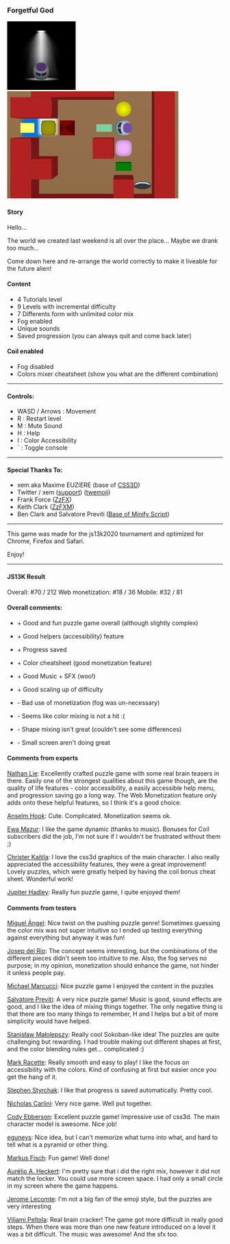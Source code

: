 ### Forgetful God

![screenshot](/screenshots/160x160.png?raw=true)
![screenshot](/screenshots/combined%20skill%20level.png?raw=true)

#### Story

Hello...

The world we created last weekend is all over the place...
Maybe we drank too much...

Come down here and re-arrange the world correctly to make it liveable for the future alien!

#### Content

- 4 Tutorials level
- 9 Levels with incremental difficulty
- 7 Differents form with unlimited color mix
- Fog enabled
- Unique sounds
- Saved progression (you can always quit and come back later)

#### Coil enabled

- Fog disabled
- Colors mixer cheatsheet (show you what are the different combination)

---

#### Controls:

- WASD / Arrows : Movement
- R : Restart level
- M : Mute Sound
- H : Help
- I : Color Accessibility
- ` : Toggle console

---

#### Special Thanks To:

- xem aka Maxime EUZIERE (base of [CSS3D](https://github.com/xem/CSS3Dframework))
- Twitter / xem ([support](https://github.com/xem/emoji)) ([twemoji](https://github.com/twitter/twemoji))
- Frank Force ([ZzFX](https://github.com/KilledByAPixel/ZzFX))
- Keith Clark ([ZzFXM](https://github.com/keithclark/ZzFXM))
- Ben Clark and Salvatore Previti ([Base of Minify Script](https://github.com/bencoder/js13k-2019))

---

This game was made for the js13k2020 tournament and optimized for Chrome,
Firefox and Safari.

Enjoy!

---

#### JS13K Result

Overall: #70 / 212
Web monetization: #18 / 36
Mobile: #32 / 81

#### Overall comments:

- \+ Good and fun puzzle game overall (although slightly complex)
- \+ Good helpers (accessibility) feature
- \+ Progress saved
- \+ Color cheatsheet (good monetization feature)
- \+ Good Music + SFX (woo!)
- \+ Good scaling up of difficulty

- \- Bad use of monetization (fog was un-necessary)
- \- Seems like color mixing is not a hit :(
- \- Shape mixing isn't great (couldn't see some differences)
- \- Small screen aren't doing great

#### Comments from experts

[Nathan Lie](https://twitter.com/feraltc): Excellently crafted puzzle game with some real brain teasers in there. Easily one of the strongest qualities about this game though, are the quality of life features - color accessibility, a easily accessible help menu, and progression saving go a long way. The Web Monetization feature only adds onto these helpful features, so I think it's a good choice.

[Anselm Hook](https://twitter.com/anselm): Cute. Complicated. Monetization seems ok.

[Ewa Mazur](https://twitter.com/mypoint13k): I like the game dynamic (thanks to music). Bonuses for Coil subscribers did the job, I'm not sure if I wouldn't be frustrated without them ;)

[Christer Kaitila](https://twitter.com/mcfunkypants): I love the css3d graphics of the main character. I also really appreciated the accessibility features, they were a great improvement! Lovely puzzles, which were greatly helped by having the coil bonus cheat sheet. Wonderful work!

[Jupiter Hadley](https://twitter.com/Jupiter_Hadley): Really fun puzzle game, I quite enjoyed them!

#### Comments from testers

[Miguel Ángel](https://github.com/zlash): Nice twist on the pushing puzzle genre! Sometimes guessing the color mix was not super intuitive so I ended up testing everything against everything but anyway it was fun!

[Josep del Rio](https://github.com/joseprio): The concept seems interesting, but the combinations of the different pieces didn't seem too intuitive to me. Also, the fog serves no purpose; in my opinion, monetization should enhance the game, not hinder it unless people pay.

[Michael Marcucci](https://github.com/Cutch): Nice puzzle game I enjoyed the content in the puzzles

[Salvatore Previti](https://github.com/SalvatorePreviti): A very nice puzzle game! Music is good, sound effects are good, and I like the idea of mixing things together. The only negative thing is that there are too many things to remember, H and I helps but a bit of more simplicity would have helped.

[Stanisław Małolepszy](https://github.com/stasm): Really cool Sokoban-like idea! The puzzles are quite challenging but rewarding. I had trouble making out different shapes at first, and the color blending rules get... complicated :)

[Mark Racette](https://github.com/mracette): Really smooth and easy to play! I like the focus on accessibility with the colors. Kind of confusing at first but easier once you get the hang of it.

[Stephen Styrchak](https://github.com/badcorporatelogo): I like that progress is saved automatically. Pretty cool.

[Nicholas Carlini](https://github.com/carlini): Very nice game. Well put together.

[Cody Ebberson](https://github.com/codyebberson): Excellent puzzle game! Impressive use of css3d. The main character model is awesome. Nice job!

[eguneys](https://github.com/eguneys): Nice idea, but I can't memorize what turns into what, and hard to tell what is a pyramid or other thing.

[Markus Fisch](https://github.com/markusfisch): Fun game! Well done!

[Aurélio A. Heckert](https://github.com/aurium): I'm pretty sure that i did the right mix, however it did not match the locker. You could use more screen space. I had only a small circle in my screen where the game happens.

[Jerome Lecomte](https://github.com/herebefrogs): I'm not a big fan of the emoji style, but the puzzles are very interesting

[Viljami Peltola](https://github.com/viljami): Real brain cracker! The game got more difficult in really good steps. When there was more than one new feature introduced on a level it was a bit difficult. The music was awesome! And the sfx too.
